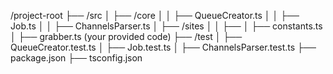 /project-root
  ├── /src
  │   ├── /core
  │   │   ├── QueueCreator.ts
  │   │   ├── Job.ts
  │   │   ├── ChannelsParser.ts
  │   ├── /sites
  │   │   ├── <site-specific-files>
  │   ├── constants.ts
  │   ├── grabber.ts (your provided code)
  ├── /test
  │   ├── QueueCreator.test.ts
  │   ├── Job.test.ts
  │   ├── ChannelsParser.test.ts
  ├── package.json
  ├── tsconfig.json
